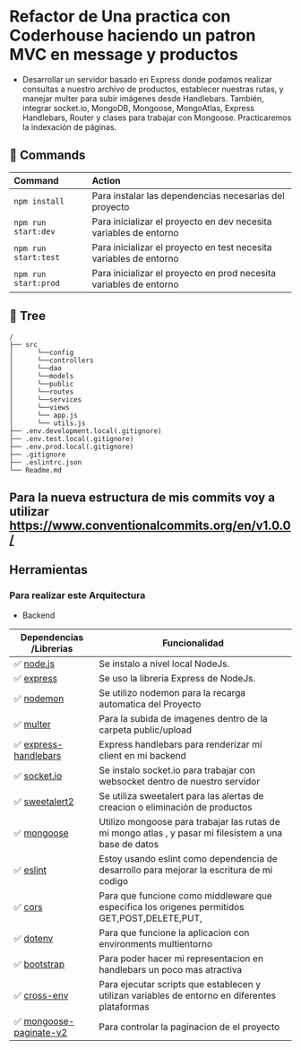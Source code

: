 # Refactor de Una practica con Coderhouse haciendo un patron MVC en message y productos

- Desarrollar un servidor basado en Express donde podamos realizar consultas a nuestro archivo de productos, establecer nuestras rutas, y manejar multer para subir imágenes desde Handlebars. También, integrar socket.io, MongoDB, Mongoose, MongoAtlas, Express Handlebars, Router y clases para trabajar con Mongoose. Practicaremos la indexación de páginas.

## 🧞 Commands 

| Command                   | Action                                           |
| :------------------------ | :----------------------------------------------- |
| `npm install`             |Para instalar las dependencias necesarias del proyecto|
| `npm run start:dev`             |Para inicializar el proyecto en dev necesita variables de entorno |
| `npm run start:test`             |Para inicializar el proyecto en test necesita variables de entorno |
| `npm run start:prod`             |Para inicializar el proyecto en prod necesita variables de entorno |



## 🌳 Tree

```text
/
├── src 
│      └──config
│      └──controllers
│      └──dao
│      └──models
│      └──public
│      └──routes
│      └──services
│      └──views
│      └── app.js
│      └── utils.js
├── .env.development.local(.gitignore)
├── .env.test.local(.gitignore)
├── .env.prod.local(.gitignore)
├── .gitignore
├── .eslintrc.json
└── Readme.md
```
## Para la nueva estructura de mis commits voy a utilizar https://www.conventionalcommits.org/en/v1.0.0/

## Herramientas

### Para realizar este Arquitectura

- Backend

| Dependencias /Librerias | Funcionalidad                 |
| --------------- | --------------------------------------------------------------------------- |
| ✅ [node.js]    | Se  instalo a nivel local NodeJs.|
| ✅ [express]   | Se uso la libreria Express de NodeJs.|
| ✅ [nodemon] | Se utilizo nodemon para la recarga automatica del Proyecto | 
| ✅ [multer] | Para la subida de imagenes dentro de la carpeta public/upload|
| ✅ [express-handlebars] | Express handlebars para renderizar mi client en mi backend|
| ✅ [socket.io] | Se instalo socket.io para trabajar con websocket dentro de nuestro servidor|
| ✅ [sweetalert2] | Se utiliza sweetalert para las alertas de creacion o eliminación de productos|
| ✅ [mongoose] | Utilizo mongoose para trabajar las rutas de mi mongo atlas , y pasar mi filesistem a una base de datos|
| ✅ [eslint] |  Estoy usando eslint como dependencia de desarrollo para mejorar la escritura de mi codigo|
| ✅ [cors] |  Para que funcione como middleware que especifica los origenes permitidos GET,POST,DELETE,PUT,|
| ✅ [dotenv] |  Para que funcione la aplicacion con environments multientorno|
| ✅ [bootstrap] |  Para poder hacer mi representacion en handlebars un poco mas atractiva|
| ✅ [cross-env] |  Para ejecutar scripts que establecen y utilizan variables de entorno en diferentes plataformas|
| ✅ [mongoose-paginate-v2] |  Para controlar la paginacion de el proyecto|

[node.js]: <http://nodejs.org>
[express]: <http://expressjs.com>
[nodemon]: <https://nodemon.io>
[multer]: <https://www.npmjs.com/package/multer>
[express-handlebars]:<https://www.npmjs.com/package/express-handlebars>
[socket.io]:<https://socket.io/docs/v4/>
[sweetalert2]:<https://sweetalert2.github.io/v10.html>
[mongoose]:<https://www.npmjs.com/package/mongoose>
[eslint]:<https://eslint.org>
[cors]:<https://www.npmjs.com/package/cors>
[dotenv]:<https://www.npmjs.com/package/dotenv>
[cross-env]:<https://www.npmjs.com/package/cross-env>
[express-routemap]:<https://www.npmjs.com/package/express-routemap>
[bootstrap]:<https://getbootstrap.com>
[mongoose-paginate-v2]:<https://www.npmjs.com/package/mongoose-paginate-v2>


